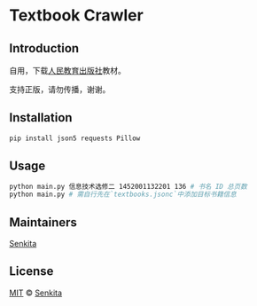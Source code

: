 # Textbook Crawler

## Introduction

自用，下载[人民教育出版社](https://jc.pep.com.cn)教材。

支持正版，请勿传播，谢谢。

## Installation

```bash
pip install json5 requests Pillow
```

## Usage

```bash
python main.py 信息技术选修二 1452001132201 136 # 书名 ID 总页数
python main.py # 需自行先在`textbooks.jsonc`中添加目标书籍信息
```

## Maintainers

[Senkita](https://github.com/Senkita)

## License

[MIT](LICENSE) &copy; [Senkita](https://github.com/Senkita)
